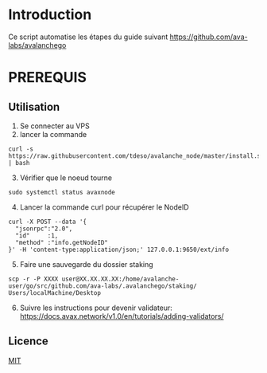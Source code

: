 # Introduction

Ce script automatise les étapes du guide suivant https://github.com/ava-labs/avalanchego

# PREREQUIS

## Utilisation

  1. Se connecter au VPS
  2. lancer la commande
```shell
curl -s https://raw.githubusercontent.com/tdeso/avalanche_node/master/install.sh | bash
```
  3. Vérifier que le noeud tourne
```shell
sudo systemctl status avaxnode
```
  4. Lancer la commande curl pour récupérer le NodeID
```shell
curl -X POST --data '{
  "jsonrpc":"2.0",
  "id"     :1,
  "method" :"info.getNodeID"
}' -H 'content-type:application/json;' 127.0.0.1:9650/ext/info
```
  5. Faire une sauvegarde du dossier staking 
```shell
scp -r -P XXXX user@XX.XX.XX.XX:/home/avalanche-user/go/src/github.com/ava-labs/.avalanchego/staking/ Users/localMachine/Desktop
```
  6. Suivre les instructions pour devenir validateur: https://docs.avax.network/v1.0/en/tutorials/adding-validators/

## Licence
[MIT](https://choosealicense.com/licenses/mit/)
